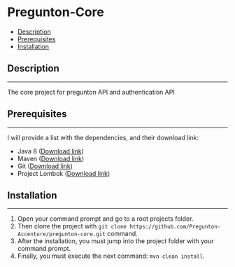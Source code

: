 # Pregunton-Core

* [Description](#description)
* [Prerequisites](#prerequisites)
* [Installation](#installation)

## Description

___
The core project for pregunton API and authentication API

## Prerequisites

___
I will provide a list with the dependencies, and their download link:

* Java 8 ([Download link](https://www.java.com/es/download/))
* Maven ([Download link](https://maven.apache.org/))
* Git ([Download link](https://git-scm.com/downloads))
* Project Lombok ([Download link](https://projectlombok.org/download))

## Installation

___

1. Open your command prompt and go to a root projects folder.
2. Then clone the project with ```git clone https://github.com/Pregunton-Accenture/pregunton-core.git``` command.
5. After the installation, you must jump into the project folder with your command prompt.
6. Finally, you must execute the next command: ```mvn clean install```.